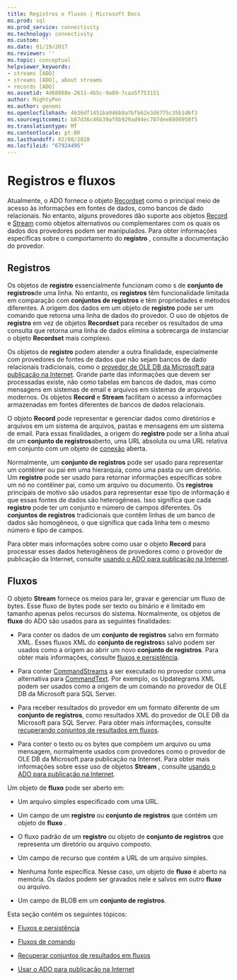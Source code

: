 ```yaml
---
title: Registros e fluxos | Microsoft Docs
ms.prod: sql
ms.prod_service: connectivity
ms.technology: connectivity
ms.custom: ''
ms.date: 01/19/2017
ms.reviewer: ''
ms.topic: conceptual
helpviewer_keywords:
- streams [ADO]
- streams [ADO], about streams
- records [ADO]
ms.assetid: 4d68868e-2611-4b5c-9a89-7caa5f753151
author: MightyPen
ms.author: genemi
ms.openlocfilehash: 4636df1451ba946b9a7bfb62e3d6775c35b1d6f3
ms.sourcegitcommit: b87d36c46b39af8b929ad94ec707dee8800950f5
ms.translationtype: MT
ms.contentlocale: pt-BR
ms.lasthandoff: 02/08/2020
ms.locfileid: "67924495"
---
```

# <a name="records-and-streams"></a>Registros e fluxos
Atualmente, o ADO fornece o objeto [Recordset](../../../ado/reference/ado-api/recordset-object-ado.md) como o principal meio de acesso às informações em fontes de dados, como bancos de dado relacionais. No entanto, alguns provedores dão suporte aos objetos [Record](../../../ado/reference/ado-api/record-object-ado.md) e [Stream](../../../ado/reference/ado-api/stream-object-ado.md) como objetos alternativos ou complementares com os quais os dados dos provedores podem ser manipulados. Para obter informações específicas sobre o comportamento do **registro** , consulte a documentação do provedor.  
  
## <a name="records"></a>Registros  
 Os objetos de **registro** essencialmente funcionam como s de **conjunto de registros**de uma linha. No entanto, os **registros** têm funcionalidade limitada em comparação com **conjuntos de registros** e têm propriedades e métodos diferentes. A origem dos dados em um objeto de **registro** pode ser um comando que retorna uma linha de dados do provedor. O uso de objetos de **registro** em vez de objetos **Recordset** para receber os resultados de uma consulta que retorna uma linha de dados elimina a sobrecarga de instanciar o objeto **Recordset** mais complexo.  
  
 Os objetos de **registro** podem atender a outra finalidade, especialmente com provedores de fontes de dados que não sejam bancos de dado relacionais tradicionais, como o [provedor de OLE DB da Microsoft para publicação na Internet](../../../ado/guide/appendixes/microsoft-ole-db-provider-for-internet-publishing.md). Grande parte das informações que devem ser processadas existe, não como tabelas em bancos de dados, mas como mensagens em sistemas de email e arquivos em sistemas de arquivos modernos. Os objetos **Record** e **Stream** facilitam o acesso a informações armazenadas em fontes diferentes de bancos de dados relacionais.  
  
 O objeto **Record** pode representar e gerenciar dados como diretórios e arquivos em um sistema de arquivos, pastas e mensagens em um sistema de email. Para essas finalidades, a origem do **registro** pode ser a linha atual de um **conjunto de registros**aberto, uma URL absoluta ou uma URL relativa em conjunto com um objeto de [conexão](../../../ado/reference/ado-api/connection-object-ado.md) aberta.  
  
 Normalmente, um **conjunto de registros** pode ser usado para representar um contêiner ou pai em uma hierarquia, como uma pasta ou um diretório. Um **registro** pode ser usado para retornar informações específicas sobre um nó no contêiner pai, como um arquivo ou documento. Os **registros** principais de motivo são usados para representar esse tipo de informação é que essas fontes de dados são heterogêneas. Isso significa que cada **registro** pode ter um conjunto e número de campos diferentes. Os **conjuntos de registros** tradicionais que contêm linhas de um banco de dados são homogêneos, o que significa que cada linha tem o mesmo número e tipo de campos.  
  
 Para obter mais informações sobre como usar o objeto **Record** para processar esses dados heterogêneos de provedores como o provedor de publicação da Internet, consulte [usando o ADO para publicação na Internet](../../../ado/guide/data/using-ado-for-internet-publishing.md).  
  
## <a name="streams"></a>Fluxos  
 O objeto **Stream** fornece os meios para ler, gravar e gerenciar um fluxo de bytes. Esse fluxo de bytes pode ser texto ou binário e é limitado em tamanho apenas pelos recursos do sistema. Normalmente, os objetos de **fluxo** do ADO são usados para as seguintes finalidades:  
  
-   Para conter os dados de um **conjunto de registros** salvo em formato XML. Esses fluxos XML do **conjunto de registros**s salvo podem ser usados como a origem ao abrir um novo **conjunto de registros**. Para obter mais informações, consulte [fluxos e persistência](../../../ado/guide/data/streams-and-persistence.md).  
  
-   Para conter [CommandStreams](../../../ado/reference/ado-api/commandstream-property-ado.md) a ser executado no provedor como uma alternativa para [CommandText](../../../ado/reference/ado-api/commandtext-property-ado.md). Por exemplo, os Updategrams XML podem ser usados como a origem de um comando no provedor de OLE DB da Microsoft para SQL Server.  
  
-   Para receber resultados do provedor em um formato diferente de um **conjunto de registros**, como resultados XML do provedor de OLE DB da Microsoft para SQL Server. Para obter mais informações, consulte [recuperando conjuntos de resultados em fluxos](../../../ado/guide/data/retrieving-resultsets-into-streams.md).  
  
-   Para conter o texto ou os bytes que compõem um arquivo ou uma mensagem, normalmente usados com provedores como o provedor de OLE DB da Microsoft para publicação na Internet. Para obter mais informações sobre esse uso de objetos **Stream** , consulte [usando o ADO para publicação na Internet](../../../ado/guide/data/using-ado-for-internet-publishing.md).  
  
 Um objeto de **fluxo** pode ser aberto em:  
  
-   Um arquivo simples especificado com uma URL.  
  
-   Um campo de um **registro** ou **conjunto de registros** que contém um objeto de **fluxo** .  
  
-   O fluxo padrão de um **registro** ou objeto de **conjunto de registros** que representa um diretório ou arquivo composto.  
  
-   Um campo de recurso que contém a URL de um arquivo simples.  
  
-   Nenhuma fonte específica. Nesse caso, um objeto de **fluxo** é aberto na memória. Os dados podem ser gravados nele e salvos em outro **fluxo** ou arquivo.  
  
-   Um campo de BLOB em um **conjunto de registros**.  
  
 Esta seção contém os seguintes tópicos:  
  
-   [Fluxos e persistência](../../../ado/guide/data/streams-and-persistence.md)  
  
-   [Fluxos de comando](../../../ado/guide/data/command-streams.md)  
  
-   [Recuperar conjuntos de resultados em fluxos](../../../ado/guide/data/retrieving-resultsets-into-streams.md)  
  
-   [Usar o ADO para publicação na Internet](../../../ado/guide/data/using-ado-for-internet-publishing.md)
